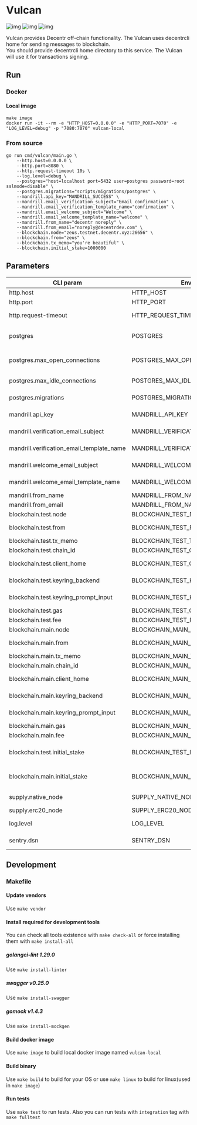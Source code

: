 # Vulcan
![img](https://img.shields.io/docker/cloud/build/decentr/vulcan.svg) ![img](https://img.shields.io/github/go-mod/go-version/Decentr-net/vulcan) ![img](https://img.shields.io/github/v/tag/Decentr-net/vulcan?label=version)

Vulcan provides Decentr off-chain functionality. The Vulcan uses decentrcli home for sending messages to blockchain.  
You should provide decentrcli home directory to this service. The Vulcan will use it for transactions signing. 


## Run
### Docker
#### Local image
```
make image
docker run -it --rm -e "HTTP_HOST=0.0.0.0" -e "HTTP_PORT=7070" -e "LOG_LEVEL=debug" -p "7080:7070" vulcan-local
```
### From source
```
go run cmd/vulcan/main.go \
    --http.host=0.0.0.0 \
    --http.port=8080 \
    --http.request-timeout 10s \
    --log.level=debug \
    --postgres="host=localhost port=5432 user=postgres password=root sslmode=disable" \
    --postgres.migrations="scripts/migrations/postgres" \
    --mandrill.api_key="MANDRILL_SUCCESS" \
    --mandrill.email_verification_subject="Email confirmation" \
    --mandrill.email_verification_template_name="confirmation" \
    --mandrill.email_welcome_subject="Welcome" \
    --mandrill.email_welcome_template_name="welcome" \
    --mandrill.from_name="decentr noreply" \
    --mandrill.from_email="noreply@decentrdev.com" \
    --blockchain.node="zeus.testnet.decentr.xyz:26656" \
    --blockchain.from="zeus" \
    --blockchain.tx_memo="you're beautiful" \
    --blockchain.initial_stake=1000000
```

## Parameters
| CLI param         | Environment var          | Default | Required | Description
|---------------|------------------|---------------|-------|---------------------------------
| http.host         | HTTP_HOST         | 0.0.0.0  | true | host to bind server
| http.port    | HTTP_PORT    | 8080  | true | port to listen
| http.request-timeout | HTTP_REQUEST_TIMEOUT | 45s | false | request processing timeout
| postgres    | POSTGRES    | host=localhost port=5432 user=postgres password=root sslmode=disable  | true | postgres dsn
| postgres.max_open_connections    | POSTGRES_MAX_OPEN_CONNECTIONS    | 0 | true | postgres maximal open connections count, 0 means unlimited
| postgres.max_idle_connections    | POSTGRES_MAX_IDLE_CONNECTIONS    | 5 | true | postgres maximal idle connections count
| postgres.migrations    | POSTGRES_MIGRATIONS    | /migrations/postgres | true | postgres migrations directory
| mandrill.api_key    | MANDRILL_API_KEY   |  | true |  mandrillapp.com api key
| mandrill.verification_email_subject    | MANDRILL_VERIFICATION_EMAIL_SUBJECT    | decentr.xyz - Verification | false | subject for verification emails
| mandrill.verification_email_template_name    | MANDRILL_VERIFICATION_EMAIL_TEMPLATE_NAME    |  | true | mandrill's verification template to be sent
| mandrill.welcome_email_subject    | MANDRILL_WELCOME_EMAIL_SUBJECT    | decentr.xyz - Verification | false | subject for welcome emails
| mandrill.welcome_email_template_name    | MANDRILL_WELCOME_EMAIL_TEMPLATE_NAME    |  | true | mandrill's welcome template to be sent
| mandrill.from_name    | MANDRILL_FROM_NAME    | decentr.xyz | false | name for emails sender
| mandrill.from_email    | MANDRILL_FROM_NAME    | noreply@decentrdev.com | true | email for emails sender
| blockchain.test.node   | BLOCKCHAIN_TEST_NODE    | http://zeus.testnet.decentr.xyz:26657 | true | decentr node address
| blockchain.test.from   | BLOCKCHAIN_TEST_FROM    | | true | decentr account name to send stakes
| blockchain.test.tx_memo   | BLOCKCHAIN_TEST_TX_MEMO    | | false | decentr tx's memo
| blockchain.test.chain_id   | BLOCKCHAIN_TEST_CHAIN_ID    | testnet | true| decentr chain id
| blockchain.test.client_home   | BLOCKCHAIN_TEST_CLIENT_HOME    | ~/.decentrcli | true | decentrcli home directory
| blockchain.test.keyring_backend   | BLOCKCHAIN_TEST_KEYRING_BACKEND    | test | true | decentrcli keyring backend
| blockchain.test.keyring_prompt_input   | BLOCKCHAIN_TEST_KEYRING_PROMPT_INPUT    | | false | decentrcli keyring prompt input
| blockchain.test.gas   | BLOCKCHAIN_TEST_GAS    | 10 | false | gas amount
| blockchain.test.fee   | BLOCKCHAIN_TEST_FEE    | 1udec | false | transaction fee
| blockchain.main.node   | BLOCKCHAIN_MAIN_NODE    | http://zeus.mainnet.decentr.xyz:26657 | true | decentr node address
| blockchain.main.from   | BLOCKCHAIN_MAIN_FROM    | | true | decentr account name to send stakes
| blockchain.main.tx_memo   | BLOCKCHAIN_MAIN_TX_MEMO    | | false | decentr tx's memo
| blockchain.main.chain_id   | BLOCKCHAIN_MAIN_CHAIN_ID    | testnet | true| decentr chain id
| blockchain.main.client_home   | BLOCKCHAIN_MAIN_CLIENT_HOME    | ~/.decentrcli | true | decentrcli home directory
| blockchain.main.keyring_backend   | BLOCKCHAIN_MAIN_KEYRING_BACKEND    | test | true | decentrcli keyring backend
| blockchain.main.keyring_prompt_input   | BLOCKCHAIN_MAIN_KEYRING_PROMPT_INPUT    | | false | decentrcli keyring prompt input
| blockchain.main.gas   | BLOCKCHAIN_MAIN_GAS    | 10 | false | gas amount
| blockchain.main.fee   | BLOCKCHAIN_MAIN_FEE    | 1udec | false | transaction fee
| blockchain.test.initial_stake | BLOCKCHAIN_TEST_INITIAL_STAKE | 1000000 | true | stakes count to be sent, 1DEC = 1000000 uDEC
| blockchain.main.initial_stake | BLOCKCHAIN_MAIN_INITIAL_STAKE | 1000000 | true | stakes count to be sent, 1DEC = 1000000 uDEC
| supply.native_node | SUPPLY_NATIVE_NODE | https://zeus.testnet.decentr.xyz | true | native rest node address
| supply.erc20_node | SUPPLY_ERC20_NODE |  | true | erc20 node address
| log.level   | LOG_LEVEL   | info | false | level of logger (debug,info,warn,error)
| sentry.dsn    | SENTRY_DSN    |  | sentry dsn

## Development
### Makefile
#### Update vendors
Use `make vendor`
#### Install required for development tools
You can check all tools existence with `make check-all` or force installing them with `make install-all` 
##### golangci-lint 1.29.0
Use `make install-linter`
##### swagger v0.25.0
Use `make install-swagger`
##### gomock v1.4.3
Use `make install-mockgen`
#### Build docker image
Use `make image` to build local docker image named `vulcan-local`
#### Build binary
Use `make build` to build for your OS or use `make linux` to build for linux(used in `make image`) 
#### Run tests
Use `make test` to run tests. Also you can run tests with `integration` tag with `make fulltest`
